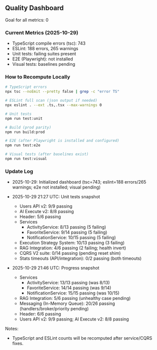 ## Quality Dashboard

Goal for all metrics: 0

### Current Metrics (2025-10-29)

- TypeScript compile errors (tsc): 743
- ESLint: 188 errors, 265 warnings
- Unit tests: failing suites present
- E2E (Playwright): not installed
- Visual tests: baselines pending

### How to Recompute Locally

```bash
# TypeScript errors
npx tsc --noEmit --pretty false | grep -c "error TS"

# ESLint full scan (json output if needed)
npx eslint . --ext .ts,.tsx --max-warnings 0

# Unit tests
npm run test:unit

# Build (prod parity)
npm run build:prod

# E2E (after Playwright is installed and configured)
npm run test:e2e

# Visual tests (after baselines exist)
npm run test:visual
```

### Update Log

- 2025-10-29: Initialized dashboard (tsc=743; eslint=188 errors/265 warnings; e2e not installed; visual pending)
- 2025-10-29 21:27 UTC: Unit tests snapshot
  - Users API v2: 9/9 passing
  - AI Execute v2: 8/8 passing
  - Header: 5/6 passing
  - Services
    - ActivityService: 8/13 passing (5 failing)
    - FavoriteService: 9/14 passing (5 failing)
    - NotificationService: 10/15 passing (5 failing)
  - Execution Strategy System: 10/13 passing (3 failing)
  - RAG Integration: 4/6 passing (2 failing; health invert)
  - CQRS V2 suite: 0/14 passing (pending reset shim)
  - Stats timeouts (API/integration): 0/2 passing (both timeouts)

- 2025-10-29 21:46 UTC: Progress snapshot
  - Services
    - ActivityService: 13/13 passing (was 8/13)
    - FavoriteService: 14/14 passing (was 9/14)
    - NotificationService: 15/15 passing (was 10/15)
  - RAG Integration: 5/6 passing (unhealthy case pending)
  - Messaging (In-Memory Queue): 20/26 passing (handlers/broker/priority pending)
  - Header: 6/6 passing
  - Users API v2: 9/9 passing; AI Execute v2: 8/8 passing

Notes:

- TypeScript and ESLint counts will be recomputed after service/CQRS fixes.
